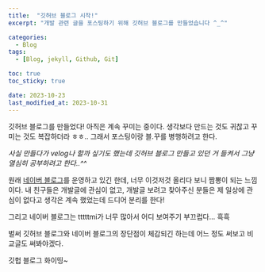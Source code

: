 ```yaml
---
title:  "깃허브 블로그 시작!"
excerpt: "개발 관련 글을 포스팅하기 위해 깃허브 블로그를 만들었습니다 ^_^"

categories:
  - Blog
tags:
  - [Blog, jekyll, Github, Git]

toc: true
toc_sticky: true

date: 2023-10-23
last_modified_at: 2023-10-31
---
```


깃허브 블로그를 만들었다!
아직은 계속 꾸미는 중이다.
생각보다 만드는 것도 귀찮고 꾸미는 것도 복잡하더라 ㅎㅎ..
그래서 포스팅이랑 블.꾸를 병행하려고 한다.

*사실 만들다가 velog나 할까 싶기도 했는데 깃허브 블로그 만들고 있던 거 들켜서 그냥 열심히 공부하려고 한다..^^*

원래 [네이버 블로그](https://blog.naver.com/jenny1257)를 운영하고 있긴 한데,
너무 이것저것 올리다 보니 짬뽕이 되는 느낌이다.
내 친구들은 개발글에 관심이 없고, 개발글 보려고 찾아주신 분들은 제 일상에 관심이 없다고 생각은 계속 했었는데 드디어 분리를 한다!

그리고 네이버 블로그는 tttttmi가 너무 많아서 어디 보여주기 부끄럽다... 흑흑

벌써 깃허브 블로그와 네이버 블로그의 장단점이 체감되긴 하는데 어느 정도 써보고 비교글도 써봐야겠다.

깃헙 블로그 화이띵~
